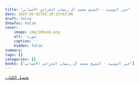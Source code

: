 ```yaml
---
title: "خير الوصية - الشيخ محمد آل رمضان الخزاعي الأحسائي"
date: 2025-05-02T02:20:13+03:00
draft: false
ShowToc: False
cover:
    image: img/19book.png
    alt: 'صورة'
    caption: ''
    hidden: false
summary: 
tags: []
categories: []
books: ["خير الوصية - الشيخ محمد آل رمضان الخزاعي الأحسائي"]
---
```

[تحميل الكتاب](https://files.akhlagona.com/bigfiles/19.pdf)